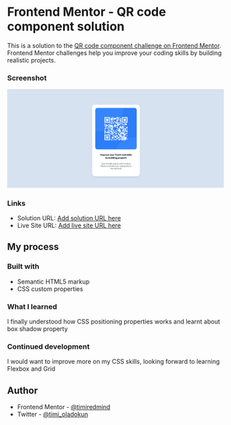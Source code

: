 # Frontend Mentor - QR code component solution

This is a solution to the [QR code component challenge on Frontend Mentor](https://www.frontendmentor.io/challenges/qr-code-component-iux_sIO_H). Frontend Mentor challenges help you improve your coding skills by building realistic projects.



### Screenshot

!["Screenshot"](./images/qr-code-component.png)

### Links

- Solution URL: [Add solution URL here](https://your-solution-url.com)
- Live Site URL: [Add live site URL here](https://your-live-site-url.com)

## My process

### Built with

- Semantic HTML5 markup
- CSS custom properties

### What I learned
I finally understood how CSS positioning properties works and learnt about box shadow property

### Continued development

I would want to improve more on my CSS skills, looking forward to learning Flexbox and Grid


## Author

- Frontend Mentor - [@timiredmind](https://www.frontendmentor.io/profile/timiredmind)
- Twitter - [@timi_oladokun](https://www.twitter.com/timi_oladokun)

